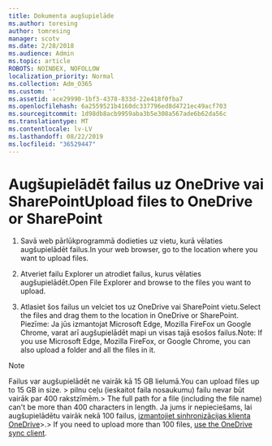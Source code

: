 ```yaml
---
title: Dokumenta augšupielāde
ms.author: toresing
author: tomresing
manager: scotv
ms.date: 2/28/2018
ms.audience: Admin
ms.topic: article
ROBOTS: NOINDEX, NOFOLLOW
localization_priority: Normal
ms.collection: Adm_O365
ms.custom: ''
ms.assetid: ace29990-1bf3-4378-833d-22e418f0fba7
ms.openlocfilehash: 6a2559521b4160dc337796ed8d4721ec49acf703
ms.sourcegitcommit: 1d98db8acb9959aba3b5e308a567ade6b62da56c
ms.translationtype: MT
ms.contentlocale: lv-LV
ms.lasthandoff: 08/22/2019
ms.locfileid: "36529447"
---
```

# <a name="upload-files-to-onedrive-or-sharepoint"></a><span data-ttu-id="68a58-102">Augšupielādēt failus uz OneDrive vai SharePoint</span><span class="sxs-lookup"><span data-stu-id="68a58-102">Upload files to OneDrive or SharePoint</span></span>

1. <span data-ttu-id="68a58-103">Savā web pārlūkprogrammā dodieties uz vietu, kurā vēlaties augšupielādēt failus.</span><span class="sxs-lookup"><span data-stu-id="68a58-103">In your web browser, go to the location where you want to upload files.</span></span>
    
2. <span data-ttu-id="68a58-104">Atveriet failu Explorer un atrodiet failus, kurus vēlaties augšupielādēt.</span><span class="sxs-lookup"><span data-stu-id="68a58-104">Open File Explorer and browse to the files you want to upload.</span></span>
    
3. <span data-ttu-id="68a58-105">Atlasiet šos failus un velciet tos uz OneDrive vai SharePoint vietu.</span><span class="sxs-lookup"><span data-stu-id="68a58-105">Select the files and drag them to the location in OneDrive or SharePoint.</span></span> <span data-ttu-id="68a58-106">Piezīme: Ja jūs izmantojat Microsoft Edge, Mozilla FireFox un Google Chrome, varat arī augšupielādēt mapi un visas tajā esošos failus.</span><span class="sxs-lookup"><span data-stu-id="68a58-106">Note: If you use Microsoft Edge, Mozilla FireFox, or Google Chrome, you can also upload a folder and all the files in it.</span></span>
    
> [!NOTE]
>  <span data-ttu-id="68a58-107">Failus var augšupielādēt ne vairāk kā 15 GB lielumā.</span><span class="sxs-lookup"><span data-stu-id="68a58-107">You can upload files up to 15 GB in size.</span></span> <span data-ttu-id="68a58-108">> pilnu ceļu (ieskaitot faila nosaukumu) failu nevar būt vairāk par 400 rakstzīmēm.</span><span class="sxs-lookup"><span data-stu-id="68a58-108">>  The full path for a file (including the file name) can't be more than 400 characters in length.</span></span> <span data-ttu-id="68a58-109">Ja jums ir nepieciešams, lai augšupielādētu vairāk nekā 100 failus, [izmantojiet sinhronizācijas klienta OneDrive](https://go.microsoft.com/fwlink/?linkid=866427)>.</span><span class="sxs-lookup"><span data-stu-id="68a58-109">>  If you need to upload more than 100 files, [use the OneDrive sync client](https://go.microsoft.com/fwlink/?linkid=866427).</span></span> 
  


